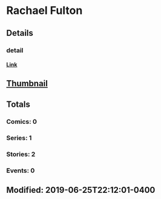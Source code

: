 # Rachael  Fulton 
## Details
### detail
#### [Link](http://marvel.com/comics/creators/13820/rachael_fulton?utm_campaign=apiRef&utm_source=225578a89fc76f3d20fbffda5d17a88d)
## [Thumbnail](http://i.annihil.us/u/prod/marvel/i/mg/b/40/image_not_available.jpg)
## Totals
### Comics: 0
### Series: 1
### Stories: 2
### Events: 0
## Modified: 2019-06-25T22:12:01-0400